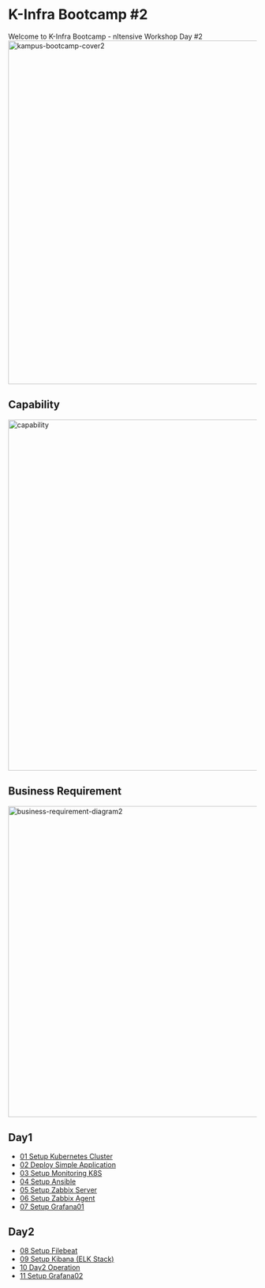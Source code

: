 # K-Infra Bootcamp #2
Welcome to K-Infra Bootcamp - nItensive Workshop Day #2
<img width="696" alt="kampus-bootcamp-cover2" src="https://github.com/chayapon-s/kbtg-infra-kampus-bootcamp2024/assets/49383429/793b50ed-6c24-46aa-860e-a7c85ac7dd9e">

## Capability
<img width="711" alt="capability" src="https://github.com/chayapon-s/kbtg-infra-kampus-bootcamp2024/assets/49383429/a54b3b5d-564c-4f7b-b2cf-5ce1ce09cba1">

## Business Requirement
<img width="630" alt="business-requirement-diagram2" src="https://github.com/chayapon-s/kbtg-infra-kampus-bootcamp2024/assets/49383429/e6d13eda-e03b-4c22-a20c-151406e43289">

## Day1
- [01 Setup Kubernetes Cluster](instruction_day1/01_setup_k8s.md)
- [02 Deploy Simple Application](instruction_day1/02_deploy_simple_apps.md)
- [03 Setup Monitoring K8S](instruction_day1/03_setup_monitoring_k8s.md)
- [04 Setup Ansible](instruction_day1/04_setup_ansible.md)
- [05 Setup Zabbix Server](instruction_day1/05_setup_zabbixserver.md)
- [06 Setup Zabbix Agent](instruction_day1/06_setup_zabbixagent.md)
- [07 Setup Grafana01](instruction_day1/07_setup_grafana01.md)

## Day2
- [08 Setup Filebeat](instruction_day2/08_setup_filebeat.md)
- [09 Setup Kibana (ELK Stack)](instruction_day2/09_setup_kibana-elk.md)
- [10 Day2 Operation](instruction_day2/10_day2_operation.md)
- [11 Setup Grafana02](instruction_day2/11_setup_grafana02.md)